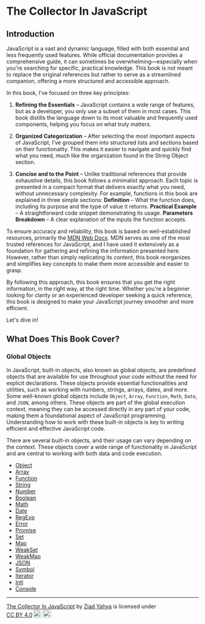 # The Collector In JavaScript

## Introduction

JavaScript is a vast and dynamic language, filled with both essential and less frequently used features. While official documentation provides a comprehensive guide, it can sometimes be overwhelming—especially when you're searching for specific, practical knowledge. This book is not meant to replace the original references but rather to serve as a streamlined companion, offering a more structured and accessible approach.

In this book, I’ve focused on three key principles:

1. **Refining the Essentials** – JavaScript contains a wide range of features, but as a developer, you only use a subset of them in most cases. This book distills the language down to its most valuable and frequently used components, helping you focus on what truly matters.

2. **Organized Categorization** – After selecting the most important aspects of JavaScript, I’ve grouped them into structured lists and sections based on their functionality. This makes it easier to navigate and quickly find what you need, much like the organization found in the String Object section.

3. **Concise and to the Point** – Unlike traditional references that provide exhaustive details, this book follows a minimalist approach. Each topic is presented in a compact format that delivers exactly what you need, without unnecessary complexity. For example, functions in this book are explained in three simple sections: **Definition** – What the function does, including its purpose and the type of value it returns. **Practical Example** – A straightforward code snippet demonstrating its usage. **Parameters Breakdown** – A clear explanation of the inputs the function accepts.

To ensure accuracy and reliability, this book is based on well-established resources, primarily the [MDN Web Docs](https://developer.mozilla.org/en-US/docs/Web/JavaScript). MDN serves as one of the most trusted references for JavaScript, and I have used it extensively as a foundation for gathering and refining the information presented here. However, rather than simply replicating its content, this book reorganizes and simplifies key concepts to make them more accessible and easier to grasp.

By following this approach, this book ensures that you get the right information, in the right way, at the right time. Whether you're a beginner looking for clarity or an experienced developer seeking a quick reference, this book is designed to make your JavaScript journey smoother and more efficient.

Let's dive in!

## What Does This Book Cover?

### Global Objects

In JavaScript, built-in objects, also known as global objects, are predefined objects that are available for use throughout your code without the need for explicit declarations. These objects provide essential functionalities and utilities, such as working with numbers, strings, arrays, dates, and more. Some well-known global objects include `Object`, `Array`, `Function`, `Math`, `Date`, and `JSON`, among others. These objects are part of the global execution context, meaning they can be accessed directly in any part of your code, making them a foundational aspect of JavaScript programming. Understanding how to work with these built-in objects is key to writing efficient and effective JavaScript code.

There are several built-in objects, and their usage can vary depending on the context. These objects cover a wide range of functionality in JavaScript and are central to working with both data and code execution.

- [Object](./Global_Objects/Object.md)
- [Array](./Global_Objects/Array.md)
- [Function](./Global_Objects/Function.md)
- [String](./Global_Objects/String.md)
- [Number](./Global_Objects/Number.md)
- [Boolean](./Global_Objects/Boolean.md)
- [Math](./Global_Objects/Math.md)
- [Date](./Global_Objects/Date.md)
- [RegExp](./Global_Objects/RegExp.md)
- [Error](./Global_Objects/Error.md)
- [Promise](./Global_Objects/Promise.md)
- [Set](./Global_Objects/Set.md)
- [Map](./Global_Objects/Map.md)
- [WeakSet](./Global_Objects/WeakSet.md)
- [WeakMap](./Global_Objects/WeakMap.md)
- [JSON](./Global_Objects/JSON.md)
- [Symbol](./Global_Objects/Symbol.md)
- [Iterator](./Global_Objects/Iterator.md)
- [Intl](./Global_Objects/Intl.md)
- [Console](./Global_Objects/Console.md)

---

<p xmlns:cc="http://creativecommons.org/ns#" xmlns:dct="http://purl.org/dc/terms/"><a property="dct:title" rel="cc:attributionURL" href="https://github.com/zyahya/the-collector-in-js">The Collector In JavaScript</a> by <a rel="cc:attributionURL dct:creator" property="cc:attributionName" href="https://github.com/zyahya">Ziad Yahya</a> is licensed under <a href="https://creativecommons.org/licenses/by/4.0/?ref=chooser-v1" target="_blank" rel="license noopener noreferrer" style="display:inline-block;">CC BY 4.0<img style="height:22px!important;margin-left:3px;vertical-align:text-bottom;" src="https://mirrors.creativecommons.org/presskit/icons/cc.svg?ref=chooser-v1" alt=""><img style="height:22px!important;margin-left:3px;vertical-align:text-bottom;" src="https://mirrors.creativecommons.org/presskit/icons/by.svg?ref=chooser-v1" alt=""></a></p>
